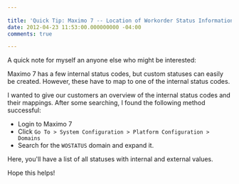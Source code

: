```yaml
---
 
title: 'Quick Tip: Maximo 7 -- Location of Workorder Status Information [Field Notes]'
date: 2012-04-23 11:53:00.000000000 -04:00
comments: true

---
```

A quick note for myself an anyone else who might be interested:

Maximo 7 has a few internal status codes, but custom statuses can easily be created. However, these have to map to one of the internal status codes.

I wanted to give our customers an overview of the internal status codes and their mappings. After some searching, I found the following method successful:

* Login to Maximo 7
* Click `Go To > System Configuration > Platform Configuration > Domains`
* Search for the `WOSTATUS` domain and expand it.

Here, you'll have a list of all statuses with internal and external values.

Hope this helps!
